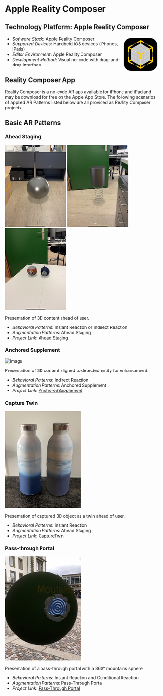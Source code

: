 # Apple Reality Composer

## Technology Platform: Apple Reality Composer

<img src="image/Reality_composer_logo.png" width="120" align="right">

- _Software Stack_: Apple Reality Composer
- _Supported Devices_: Handheld iOS devices (iPhones, iPads)
- _Editor Environment_: Apple Reality Composer
- _Development Method_: Visual no-code with drag-and-drop interface

## Reality Composer App

Reality Composer is a no-code AR app available for iPhone and iPad and may be download for free on the Apple App Store. The following scenarios of applied AR Patterns listed below are all provided as Reality Composer projects.

## Basic AR Patterns

### Ahead Staging

![image](image/Metal_ball.png)
![image](image/Cylinder_spring.png)
![image](image/Pool_balls.png)

Presentation of 3D content ahead of user.

* _Behavioral Patterns_: Instant Reaction or Indirect Reaction
* _Augmentation Patterns_: Ahead Staging
* _Project Link_: [Ahead Staging ](AheadStaging/README.md)

### Anchored Supplement

![image](AnchoredSupplement/image/anchoredsupplement.gif)

Presentation of 3D content aligned to detected entity for enhancement.

* _Behavioral Patterns_: Indirect Reaction
* _Augmentation Patterns_: Anchored Supplement
* _Project Link_: [AnchoredSupplement](AnchoredSupplement/README.md)

### Capture Twin

<img src="CaptureTwin/image/Bottle.png" width="250"/>

Presentation of captured 3D object as a twin ahead of user.

* _Behavioral Patterns_: Instant Reaction
* _Augmentation Patterns_: Ahead Staging
* _Project Link_: [CaptureTwin](CaptureTwin/README.md)

### Pass-through Portal

<img src="Pass-throughPortal/image/Sphere.png" width="250"/>

Presentation of a pass-through portal with a 360° mountains sphere.

* _Behavioral Patterns_: Instant Reaction and Conditional Reaction
* _Augmentation Patterns_: Pass-Through Portal
* _Project Link_: [Pass-Through Portal](Pass-throughPortal/README.md)
